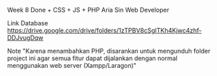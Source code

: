 Week 8 Done + CSS + JS + PHP
Aria Sin
Web Developer

Link Database
https://drive.google.com/drive/folders/1zTPBV8cSglTKh4Kjwc4zhf-DDJvugDqw

Note
"Karena menambahkan PHP, disarankan untuk mengunduh folder project ini agar semua fitur dapat dijalankan dengan normal menggunakan web server (Xampp/Laragon)"
